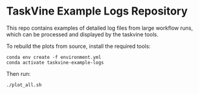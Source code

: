 # TaskVine Example Logs Repository

This repo contains examples of detailed log files from
large workflow runs, which can be processed and displayed
by the taskvine tools.

To rebuild the plots from source, install the required tools:
```
conda env create -f environment.yml
conda activate taskvine-example-logs
```

Then run:
```
./plot_all.sh
```

